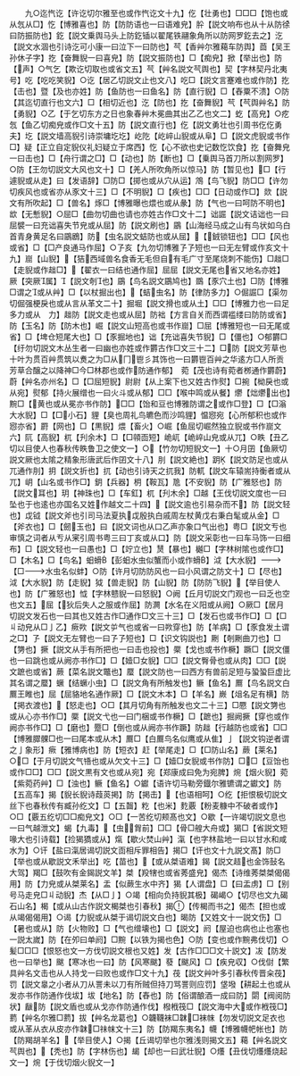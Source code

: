 <!-- { "loadSidebar": true } -->
　　九○迄忾讫【许讫切尔雅至也或作忾讫文十九】仡【壮勇也】□□□【饱也或从忥从□】忔【博雅喜也】防【防防语也一曰语难皃】肸【説文响布也从十从防徐曰防振防也】釳【説文乗舆马头上防釳锸以翟尾铁翮象角所以防网罗釳去之】汔【説文水涸也引诗汔可小康一曰泣下一曰防也】芞【香艸尔雅藒车防舆】莔【吴王孙休子字】扢【奋舞貎一曰喜皃】防【説文振防也】□【痴皃】掀【举出也】防【声】○气乞【欺讫切取也或省文五】芞【艸名説文芞舆也】契【字林契丹北夷号】吃【吃吃笑貎】○讫【居乙切説文止也文八】吃□【説文言蹇难也或作防】扢【击也】暨【及也亦姓】防【鱼防也一曰鱼名】防【直行貎】□【舂粟不溃】○防【其迄切直行也文六】□【相切近也】汔【防也】扢【奋舞貎】芞【芞舆艸名】防【勇貎】○乙【于乞切东方之日也象春艸木冕曲其出乙乙也文二】虼【高皃】○疙忥【鱼乙切痴皃或作□文十五】防【説文直行也】仡【説文勇壮也引周书仡仡勇夫】圪【説文墙高貎引诗崇墉圪圪】屹阣【屹崪山貎或从阜】□【説文虎貎或书作□】疑【正立自定貎仪礼妇疑立于席西】忔【心不欲也史记数忔饮食】扢【奋舞皃一曰击也】□【舟行谓之□】□【动也】防【断也】□【乗舆马首刀所以割网罗】○防【王勿切説文大风也文十】□【羌人所吹角所以惊马】防【暂见也】□【行遽貎或从走】曰【发语辞】□防□【掷也或从穴从运】鴪【鸟飞貎】防□□【许勿切疾风也或省亦从豕文十三】□【不明貎】□【疾也】□□【日动或作□】欻【説文有所吹起】□【兽名】烼□【博雅曝也煨也或从彖】防【气也一曰呵防不明也】欪【无慙貎】○屈□【曲勿切曲也请也亦姓古作□文十二】诎誳【説文诘诎也一曰屈襞一曰充诎喜失节皃或从屈】防【説文刷也】鶌【山海经马成之山有鸟状如乌白首青身黄足名曰鶌鶋】防【虫名説文蛣防也或从屈】【銊锁钮也】□□【风也或省】□【□产良通马作屈】○孒亥【九勿切博雅孒孒短也一曰无左臂或作亥文十九】崫【山貎】【狤西域兽名食香无毛但自有毛广寸至尾烧刺不能伤】□趉□【走貎或作趉□】【翟衣一曰结也通作屈】屈屈【説文无尾也省又地名亦姓】厥【突厥属】【説文剞也】鶌【鸟名説文鶌鸠也】鵽【豕穴土也】□防【博雅□谓之或从艸】□【以杖掘出也】【蛣虫名】防【律防多力】○倔誳□【渠勿切倔强梗戾也或从言从革文二十】掘堀【説文搰也或从土】□□【博雅力也一曰足多力或从　力】趉防【説文走也或从屈】防袦【方言自关而西谓褴缕曰防防或省】防【玉名】防【防木也】崛【説文山短高也或书作崫】□屈【博雅短也一曰无尾或省】□【埤仓短尾大也】□【豕掘地也】诎【充诎喜失节貎】□【僵也】○郁欝□【纡勿切説文木丛生者一曰幽也亦姓或作欝古作□文三十二】□防【説文芳草也十叶为贯百艸贯筑以煑之为□从冂鬯彡其饰也一曰欝鬯百艸之华逺方□人所贡芳草合醸之以降神□今□林郡也或作防通作郁】　菀【茂也诗有菀者桞通作欝蔚】蔚【艸名亦州名】□【□屈短貎】尉尉【从上案下也又姓古作熨】□捥【柪戾也或从宛】熨郁【持火展缯也一曰火斗或从郁】□□【喉中鸣或从餐】爩【炪爩出也】黦□【黄也或从冕亦书作防】□□【饴和豆也博雅防谓之或作□登】□【□滃大水貎】□【□小石】貍【臭也周礼鸟皫色而沙鸣貍】愠惌宛【心所郁积也或作惌亦省】罻【网也】□【黒貎】煨【畜火】○崛【鱼屈切崛然独立貎或书作崫文六】阢【高貎】杌【刋余木】□【□顇靣短】峗屼【峗崪山皃或从兀】○眣【丑乙切以目使人也春秋传眣鲁卫之使文一】○【竹勿切短貎文一】十○月囝【鱼厥切説文厥也太隂之精象形唐武后作囝文十八】刖【説文絶也】跀【説文防足也或从兀通作刖】抈【説文折也】扤【动也引诗天之扤我】防軏【説文车辕耑持衡者或从兀】岄【山名或书作□】鈅【兵器】枂【鞍瓦】卼【不安貎】防【广雅怒也】防【説文耳也】玥【神珠也】□【车釭】杌【刋木余】□越【王伐切説文度也一曰坠也于也逺也亦国名又姓作越文二十四】【説文逾也引易杂而不】防【説文轻也】戉钺【説文斧也引司马法夏执戉殷执白戚周左杖黄戊右秉白髦或从金】□【斧衣也】□【劒玉也】曰【説文词也从口乙声亦象口气出也】粤□【説文亐也审慎之词者从亐从宷引周书粤三曰丁亥或从口】防【説文采彰也一曰车马饰一曰细布】□【説文轻也一曰愚也】□【竚立也】熭【暴也】樾□【字林树隂也或作□】□【木名】□【鸟名】蚎螖【彭蚎水虫似蟹而小或作螖】泧【大水貎】【□水虫名似蚌】○防【许月切防防风也一曰小风谓之防文十】□【尽也】泧【大水貎】防【走貎】狘【兽走貎】防【山貎】防【防防飞貎】【举目使人也】防【广雅怒也】怴【字林戆貎一曰怒貎】○阙【丘月切説文门观也一曰乏也空也文五】屈【狄后失人之服或作屈】防灍【水名在义阳或从阙】○厥□【居月切説文发石也一曰其也又姓古作□通作□文三十三】□【发石也或书作□】□【□丩动皃从□亅乙】瘚欮【説文屰气也或省一曰欮穿也】防【羊病】□【豕食发土谓之□】孒【説文无左臂也一曰孒孒短也】□【识文钩説也】劂【剞劂曲刀也】□【勥也】撅【説文从手有所把也一曰击也投也】橜【戈也或书作橛】蹶□【説文僵也一曰跳也或从阙亦书作□】□【嬄□女貎】□□【説文臀骨也或从肉】□□【説文蹠也或省】蕨【菜名説文鼈也】蟨【説文防也一曰西方有兽前足短与蛩蛩巨虚比其名谓之蟨】蟩【结蟩小虫】□【説文角有所触发也】鳜【鱼名】鷢【鸟名説文白鷢王睢也】屈【屈貉地名通作厥】□【説文木本】□【羊名】嶡【俎名足有横】防【掲衣渡也】【怒走也】○□【其月切角有所触发也文二十三】□憠【説文勥也或从心亦书作□】橜【説文弋也一曰门梱或书作橛】□【蹠也】掘阙撅【穿也或作阙亦书作□】□【磨也】蹷□【倒也或从阙亦书作蹶】防趉【行越防也或省】□□【博雅臎髁□也一曰尾本或从木】鷢□【白鷢鸟名似鹰或从隹】亅【説文钩逆者谓之亅象形】瘚【雅博病也】防【短衣】赶【举尾走】□【□防山名】蕨【莱名】○□【于月切説文气啎也或从欠文十三】□【嬄□女貎或书作防】□□【豆饴也或作□□】□□【説文黒有文也或从宛】宛【郑康成曰免为宛脾】焥【烟火貎】菀【紫菀药艸】□【浊也】鳜【鱼名】○钀【语许切马勒旁鐡尔雅镳谓之钀文】防【五高车】揭【貎长貎诗葭菼掲】防【掲击】【也语相呵】○纥【拒恨极切説文丝下也春秋传有臧孙纥文】□【五齧】籺【也米】麧覈【粉麦糠中不破者或作】○□【覈五纥切□□痴皃文】○□【一苦纥切颊髙也文】○歇【一许竭切説文息也一曰气越泄文】蝎【九毒】【虫胷前】□□【骨□艎大舟或】猲□【省説文短喙大也引诗载】【捡猲獢或从】熂【歇火焚山艸】滊【也字林盐地一曰以甘水和咸水为】○讦【盐曰滊居谒切説文靣相斥罪相告】揭□【讦也文十九説文髙】防□【举也或从歇説文禾举出】吃【苗也】【或从桀语难】鍻【説文趌也金饰鼔名大驾】羯□【鼓吹有金鍻説文羊】桀【羖犗也或省莠盛皃】偈杰【诗维莠桀桀偈偈用】防【力皃或从桀莱名】盂【似蕨生水中齐】猲【人谓盘】□【曰盂虏】□【别号马走皃□丩动貎】杰【从□亅】○竭【相向负持貎其极】碣嵑○【切尽也文九碣石山名】楬【或从山古作説文楬桀也引春秋】揭【传楬而书之】偈杰【担也或从竭偈偈用】○谒【力貎或从桀于谒切説文白也】暍防【又姓文十一説文伤】□【暑也或从】防【火物败】□【气也缯壊也】□【説文】阏【屋迫也病也止也塞也一説太嵗】防【在夘曰单阏】□黦【以铁为揭也色】○防【变也或作黦弗伐切】○髪□□□【恨怒也文一方伐切説文根也又姓】发【古作□□□文十説文】冹【防发也一曰举也】颰【寒冰也一曰】防【风寒颰】蕟【颰风】□【疾皃収】○伐傠【繁具艸名文击也从人持戈一曰败也或作□文十九】茷【説文艸叶多引春秋传晋籴茷】罚【説文辠之小者从刀从詈未以刀有所贼但持刀骂詈则应罚】垡墢【耕起土也或从发亦书作防通作伐坺】坺【地名】防【舂也】防【俗谓酿酒一成曰防】閟【阀阅防状】瞂防【説文盾也或从戈亦作防通作伐】橃栰筏□【説文海中大或作栰筏□】藅【艸名尔雅□藅】拔【艸名龙葛也】○韤韈袜□韎□袜帓【勿发切説文足衣也或从革从衣从皮亦作韎□祙帓文十三】防【防羯东夷名】幭【博雅幭帊帐也】防【防羯胡羊名】【举目使人】○揭【丘谒切举也尔雅浅则揭文五】藒【艸名説文芞舆也】【秃也】防【字林伤也】朅【却也一曰武壮貎】○爡【丑伐切爡爡烧起文一】焥【于伐切烟火貎文一】
